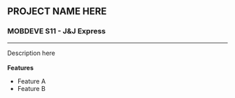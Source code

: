 

## PROJECT NAME HERE
### MOBDEVE S11 - J&J Express
----
Description here
<br><br>
<b> Features </b>
- Feature A
- Feature B
